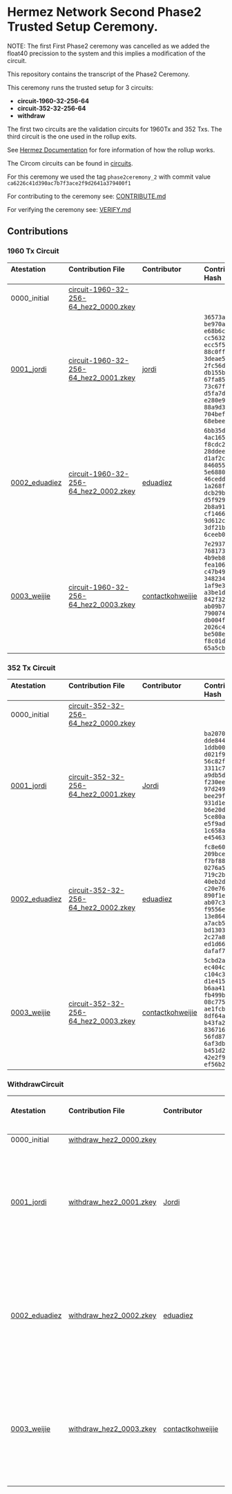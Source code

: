 # Hermez Network Second Phase2 Trusted Setup Ceremony.

NOTE: The first First Phase2 ceremony was cancelled as we added the float40
precission to the system and this implies a modification of the circuit.

This repository contains the transcript of the Phase2 Ceremony.

This ceremony runs the trusted setup for 3 circuits:

* **circuit-1960-32-256-64**
* **circuit-352-32-256-64**
* **withdraw**

The first two circuits are the validation circuits for 1960Tx and 352 Txs.  The third circuit is the one used in the rollup exits.

See [Hermez Documentation](https://docs.hermez.io/#/) for fore information of how the rollup works.

The Circom circuits can be found in [circuits](https://github.com/hermeznetwork/circuits).

For this ceremony we used the tag `phase2ceremony_2` with commit value  `ca6226c41d390ac7b7f3ace2f9d2641a379400f1`

For contributing to the ceremony see: [CONTRIBUTE.md](CONTRIBUTE.md)

For verifying the ceremony see: [VERIFY.md](VERIFY.md)

## Contributions

### 1960 Tx Circuit

| Atestation<br>&nbsp; | Contribution File<br>&nbsp; | Contributor<br>&nbsp; | Contribution Hash &nbsp; &nbsp; &nbsp; &nbsp; &nbsp; &nbsp; |
|:-----|:------------ |:-----|:--------------------------------------|
| 0000_initial | [circuit-1960-32-256-64_hez2_0000.zkey](https://hermez.s3-eu-west-1.amazonaws.com/circuit-1960-32-256-64_hez2_0000.zkey)     | |
| [0001_jordi](https://github.com/hermeznetwork/phase2ceremony_2/tree/main/0001_jordi) | [circuit-1960-32-256-64_hez2_0001.zkey](https://hermez.s3-eu-west-1.amazonaws.com/circuit-1960-32-256-64_hez2_0001.zkey)     | [jordi](https://keybase.io/jbaylina)  | `36573aa6 be970a99`<br>`e68b6cd2 cc563201`<br>`ecc5f506 88c0ff62`<br>`3deae555 2fc56d96`<br>`db155b36 67fa8573`<br>`73c67f37 d5fa7d29`<br>`e280e9ee 88a9d381`<br>`704bef65 68ebeebd` |
| [0002_eduadiez](https://github.com/hermeznetwork/phase2ceremony_2/tree/main/0002_eduadiez) | [circuit-1960-32-256-64_hez2_0002.zkey](https://hermez.s3-eu-west-1.amazonaws.com/circuit-1960-32-256-64_hez2_0002.zkey)     | [eduadiez](https://keybase.io/eduadiez)  | `6bb35d3e 4ac16583`<br>`f8cdc2b0 28ddee40`<br>`d1af2c3b 8460558f`<br>`5e6880cf 46cedd2d`<br>`1a268fd1 dcb29bdc`<br>`d5f929d1 2b8a9102`<br>`cf1466d2 9d612c71`<br>`3df21be4 6ceeb0aa` |
| [0003_weijie](https://github.com/hermeznetwork/phase2ceremony_2/tree/main/0003_weijie) | [circuit-1960-32-256-64_hez2_0003.zkey](https://hermez.s3-eu-west-1.amazonaws.com/circuit-1960-32-256-64_hez2_0003.zkey)     | [contactkohweijie](https://keybase.io/contactkohweijie)  | `7e293790 7681733f`<br>`4b9eb881 fea10668`<br>`c47b49db 348234b9`<br>`1af9e32d a3be1d8d`<br>`842f324d ab09b77f 79007409 db004fcf`<br>`2026c4dd be508eac`<br>`f8c01d49 65a5cb2b` |


### 352 Tx Circuit

| Atestation<br>&nbsp; | Contribution File<br>&nbsp; | Contributor<br>&nbsp; | Contribution Hash &nbsp; &nbsp; &nbsp; &nbsp; |
|:-----|:------------ |:-----|:--------------------------------------|
| 0000_initial | [circuit-352-32-256-64_hez2_0000.zkey](https://hermez.s3-eu-west-1.amazonaws.com/circuit-352-32-256-64_hez2_0000.zkey)     | |
| [0001_jordi](https://github.com/hermeznetwork/phase2ceremony_2/tree/main/0001_jordi) | [circuit-352-32-256-64_hez2_0001.zkey](https://hermez.s3-eu-west-1.amazonaws.com/circuit-352-32-256-64_hez2_0001.zkey)     | [Jordi](https://keybase.io/jbaylina)  | `ba2070a3 dde844a1`<br>`1ddb002f d021f97c`<br>`56c82fa9 3311c79c`<br>`a9db5d66 f230ee82`<br>`97d249fc bee29fbd`<br>`931d1e22 b6e20d50`<br>`5ce80a01 e5f9ad8b`<br>`1c658a46 e454634f`|
| [0002_eduadiez](https://github.com/hermeznetwork/phase2ceremony_2/tree/main/0002_eduadiez) | [circuit-352-32-256-64_hez2_0002.zkey](https://hermez.s3-eu-west-1.amazonaws.com/circuit-352-32-256-64_hez2_0002.zkey)     | [eduadiez](https://keybase.io/eduadiez)  | `fc8e607d 209bce51`<br>`f7bf8808 0276a54d`<br>`719c2bae 40eb2de7`<br>`c20e76ec 890f1e6d`<br>`ab07c306 f9556e6c`<br>`13e864f2 a7acb548`<br>`bd13031d 2c27a8ed`<br>`ed1d662b dafaf7d7` |
| [0003_weijie](https://github.com/hermeznetwork/phase2ceremony_2/tree/main/0003_weijie) | [circuit-352-32-256-64_hez2_0003.zkey](https://hermez.s3-eu-west-1.amazonaws.com/circuit-352-32-256-64_hez2_0003.zkey)     | [contactkohweijie](https://keybase.io/contactkohweijie)  | `5cbd2a0e ec404cef`<br>`c104c361 d1e41508`<br>`b6aa41fa fb499b63`<br>`08c7757e ae1fcb1e`<br>`8df64a82 b43fa2d9`<br>`836716ad 56fd875f`<br>`6af3dbb1 b451d27b`<br>`42e2f985 ef56b2c0` |


### WithdrawCircuit

| Atestation<br>&nbsp; | Contribution File<br>&nbsp; | Contributor<br>&nbsp; | Contribution Hash &nbsp; &nbsp; &nbsp; &nbsp; &nbsp; &nbsp; &nbsp; &nbsp; &nbsp; &nbsp; &nbsp; &nbsp;&nbsp; &nbsp; <br> &nbsp; |
|:-----|:------------ |:-----|:--------------------------------------|
| 0000_initial | [withdraw_hez2_0000.zkey](https://hermez.s3-eu-west-1.amazonaws.com/withdraw_hez2_0000.zkey)     | |
| [0001_jordi](https://github.com/hermeznetwork/phase2ceremony_2/tree/main/0001_jordi) | [withdraw_hez2_0001.zkey](https://hermez.s3-eu-west-1.amazonaws.com/withdraw_hez2_0001.zkey)     | [Jordi](https://keybase.io/jbaylina)  |     `25b83ba8 1db23b31`<br>`ddd54f03 cfa7723c`<br>`2229320c a075b8fc`<br>`8d04b186 acd140db`<br>`43b1d398 266861f6`<br>`2e82da13 6bf8bf06`<br>`77512609 ab2cb254`<br>`e3d3e8b4 448299ad`|
| [0002_eduadiez](https://github.com/hermeznetwork/phase2ceremony_2/tree/main/0002_eduadiez) | [withdraw_hez2_0002.zkey](https://hermez.s3-eu-west-1.amazonaws.com/withdraw_hez2_0002.zkey)     | [eduadiez](https://keybase.io/eduadiez)  | `e069724d 953b8c5b`<br>`d8316d8d b9d551aa`<br>`d06b1da3 35b72e13`<br>`b43827fe 2bd96937`<br>`5563a40b 0df85054`<br>`0bf8a724 c2b13dd0`<br>`5a7fa6a3 46241621`<br>`3fb11721 879d8824` |
| [0003_weijie](https://github.com/hermeznetwork/phase2ceremony_2/tree/main/0003_weijie) | [withdraw_hez2_0003.zkey](https://hermez.s3-eu-west-1.amazonaws.com/withdraw_hez2_0003.zkey)     | [contactkohweijie](https://keybase.io/contactkohweijie)  | `f48022f6 6ffd792f`<br>`88f06d5b c59eb834`<br>`de2176ca cfc9cdf0`<br>`e04d9a9a 55d69a9a`<br>`bdc7e429 d1f26f88`<br>`13e1cae5 ca92a059`<br>`8c0e5ed7 bb1bf9da`<br>`4555bb12 ec545497` |

